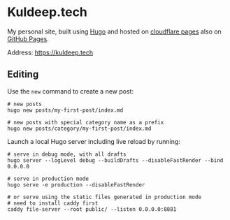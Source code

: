 # Kuldeep.tech

My personal site, built using [Hugo](https://github.com/gohugoio/hugo) and hosted on [cloudflare pages](https://pages.dev) also on [GitHub Pages](https://pages.github.com/).

Address: <https://kuldeep.tech>

## Editing

Use the `new` command to create a new post:

```shell
# new posts
hugo new posts/my-first-post/index.md

# new posts with special category name as a prefix
hugo new posts/category/my-first-post/index.md
```

Launch a local Hugo server including live reload by running:

```shell
# serve in debug mode, with all drafts
hugo server --logLevel debug --buildDrafts --disableFastRender --bind 0.0.0.0

# serve in production mode
hugo serve -e production --disableFastRender

# or serve using the static files generated in production mode
# need to install caddy first
caddy file-server --root public/ --listen 0.0.0.0:8881
```

